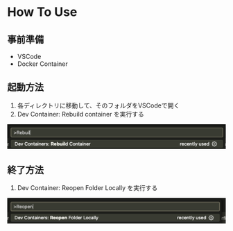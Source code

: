 # How To Use

## 事前準備

- VSCode
- Docker Container

## 起動方法

1. 各ディレクトリに移動して、そのフォルダをVSCodeで開く
2. Dev Container: Rebuild container を実行する

![alt text](images/image1.png)

## 終了方法

1. Dev Container: Reopen Folder Locally を実行する

![alt text](images/image2.png)